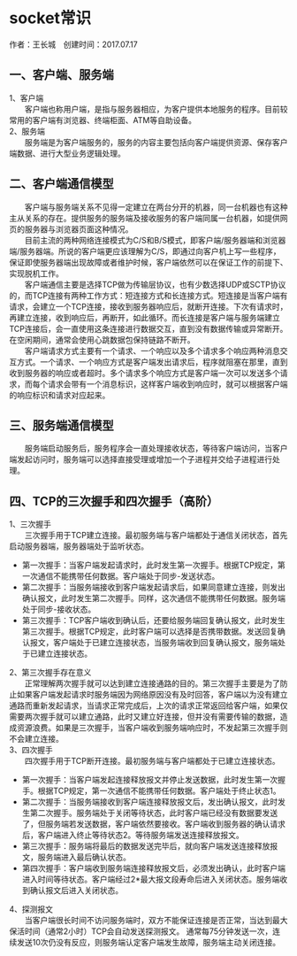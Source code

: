 # socket常识
作者：王长城 创建时间：2017.07.17
## 一、客户端、服务端
1、客户端  
&emsp;&emsp;客户端也称用户端，是指与服务器相应，为客户提供本地服务的程序。目前较常用的客户端有浏览器、终端柜面、ATM等自助设备。  
2、服务端  
&emsp;&emsp;服务端是为客户端服务的，服务的内容主要包括向客户端提供资源、保存客户端数据、进行大型业务逻辑处理。  
## 二、客户端通信模型
&emsp;&emsp;客户端与服务端关系不见得一定建立在两台分开的机器，同一台机器也有这种主从关系的存在。提供服务的服务端及接收服务的客户端同属一台机器，如提供网页的服务器与浏览器页面这种情况。  
&emsp;&emsp;目前主流的两种网络连接模式为C/S和B/S模式，即客户端/服务器端和浏览器端/服务器端。所说的客户端更应该理解为C/S，即通过向客户机上写一些程序，保证即使服务器端出现故障或者维护时候，客户端依然可以在保证工作的前提下、实现脱机工作。  
&emsp;&emsp;客户端通信主要是选择TCP做为传输层协议，也有少数选择UDP或SCTP协议的，而TCP连接有两种工作方式：短连接方式和长连接方式。短连接是当客户端有请求，会建立一个TCP连接，接收到服务器响应后，就断开连接。下次有请求时，再建立连接，收到响应后，再断开，如此循环。而长连接是客户端与服务端建立TCP连接后，会一直使用这条连接进行数据交互，直到没有数据传输或异常断开。在空闲期间，通常会使用心跳数据包保持链路不断开。  
&emsp;&emsp;客户端请求方式主要有一个请求、一个响应以及多个请求多个响应两种消息交互方式。一个请求、一个响应方式是客户端发出请求后，程序就阻塞在那里，直到收到服务器的响应或者超时。多个请求多个响应方式是客户端一次可以发送多个请求，而每个请求会带有一个消息标识，这样客户端收到响应时，就可以根据客户端的响应标识和请求对应起来。
## 三、服务端通信模型
&emsp;&emsp;服务端启动服务后，服务程序会一直处理接收状态，等待客户端访问，当客户端发起访问时，服务端可以选择直接受理或增加一个子进程并交给子进程进行处理。
## 四、TCP的三次握手和四次握手（高阶）
1、三次握手  
&emsp;&emsp;三次握手用于TCP建立连接。最初服务端与客户端都处于通信关闭状态，首先启动服务器端，服务器端处于监听状态。
 
- 第一次握手：当客户端发起请求时，此时发生第一次握手。根据TCP规定，第一次通信不能携带任何数据。客户端处于同步-发送状态。
- 第二次握手：当服务端接收到客户端发起请求后，如果同意建立连接，则发出确认报文，此时发生第二次握手。同样，这次通信不能携带任何数据。服务端处于同步-接收状态。
- 第三次握手：TCP客户端收到确认后，还要给服务端回复确认报文，此时发生第三次握手。根据TCP规定，此时客户端可以选择是否携带数据。发送回复确认报文，客户端处于已建立连接状态，当服务端收到回复确认报文，服务端处于已建立连接状态。
  
2、第三次握手存在意义  
&emsp;&emsp;正常理解两次握手就可以达到建立连接通路的目的。第三次握手主要是为了防止如果客户端发起请求时服务端因为网络原因没有及时回答，客户端以为没有建立通路而重新发起请求，当请求正常完成后，上次的请求正常返回给客户端，如果仅需要两次握手就可以建立通路，此时又建立好连接，但并没有需要传输的数据，造成资源浪费。如果是三次握手，当客户端收到服务端响应时，不发起第三次握手则不会建立连接。  
3、四次握手  
&emsp;&emsp;四次握手用于TCP断开连接。最初服务端与客户端都处于已建立连接状态。
 
- 第一次握手：当客户端发起连接释放报文并停止发送数据，此时发生第一次握手。根据TCP规定，第一次通信不能携带任何数据。客户端处于终止状态1。
- 第二次握手：当服务端接收到客户端连接释放报文后，发出确认报文，此时发生第二次握手。服务端处于关闭等待状态，此时客户端已经没有数据要发送了，但服务端若发送数据，客户端依然要接收。客户端收到服务器的确认请求后，客户端进入终止等待状态2。等待服务端发送连接释放报文。
- 第三次握手：服务端将最后的数据发送完毕后，就向客户端发送连接释放报文，服务端进入最后确认状态。
- 第四次握手：客户端收到服务端连接释放报文后，必须发出确认，此时客户端进入时间等待状态。客户端经过2*最大报文段寿命后进入关闭状态。服务端收到确认报文后进入关闭状态。  

4、探测报文  
&emsp;&emsp;当客户端很长时间不访问服务端时，双方不能保证连接是否正常，当达到最大保活时间（通常2小时）TCP会自动发送探测报文。 通常每75分钟发送一次，连续发送10次仍没有反应，则服务端认定客户端发生故障，服务端主动关闭连接。
